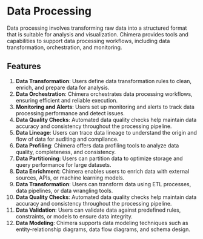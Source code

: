 # Data Processing

Data processing involves transforming raw data into a structured format that is suitable for analysis and visualization. Chimera provides tools and capabilities to support data processing workflows, including data transformation, orchestration, and monitoring.

## Features

1. **Data Transformation**: Users define data transformation rules to clean, enrich, and prepare data for analysis.
2. **Data Orchestration**: Chimera orchestrates data processing workflows, ensuring efficient and reliable execution.
3. **Monitoring and Alerts**: Users set up monitoring and alerts to track data processing performance and detect issues.
4. **Data Quality Checks**: Automated data quality checks help maintain data accuracy and consistency throughout the processing pipeline.
5. **Data Lineage**: Users can trace data lineage to understand the origin and flow of data for auditing and compliance.
6. **Data Profiling**: Chimera offers data profiling tools to analyze data quality, completeness, and consistency.
7. **Data Partitioning**: Users can partition data to optimize storage and query performance for large datasets.
8. **Data Enrichment**: Chimera enables users to enrich data with external sources, APIs, or machine learning models.
9. **Data Transformation**: Users can transform data using ETL processes, data pipelines, or data wrangling tools.
10. **Data Quality Checks**: Automated data quality checks help maintain data accuracy and consistency throughout the processing pipeline.
11. **Data Validation**: Users can validate data against predefined rules, constraints, or models to ensure data integrity.
12. **Data Modeling**: Chimera supports data modeling techniques such as entity-relationship diagrams, data flow diagrams, and schema design.


